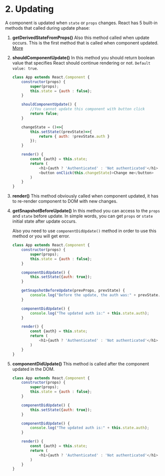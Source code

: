 # 2. Updating

A component is updated when `state` or `props` changes. React has 5 built-in methods that called during update phase:

1. **getDerivedStateFromProps()**
   Also this method called when update occurs. This is the first method that is called when component updated. [More](6.1.%20Mounting.md)

1. **shouldComponentUpdate()**
   In this method you should return boolean value that specifies React should continue rendering or not. `Default value: true`.

    ```javascript
    class App extends React.Component {
        constructor(props) {
            super(props);
            this.state = {auth : false};
        }

        shouldComponentUpdate() {
            //You cannot update this component with button click
            return false;
        }

        changeState = ()=>{
            this.setState((prevState)=>{
                return { auth: !prevState.auth }
            });
        }

        render() {
            const {auth} = this.state;
            return (
                <h1>{auth ? 'Authenticated' : 'Not authenticated'</h1>
                <button onClick(this.changeState)>Change me</button>
            )
        }
    }
    ```

1. **render()**
   This method obviously called when component updated, it has to re-render component to DOM with new changes.

1. **getSnapshotBeforeUpdate()**
   In this method you can access to the `props` and `state` before update. In simple words, you can get `props` or `state` initial state after update occurs.

    Also you need to use `componentDidUpdate()` method in order to use this method or you will get error.

    ```javascript
    class App extends React.Component {
        constructor(props) {
            super(props);
            this.state = {auth : false};
        }

        componentDidUpdate() {
            this.setState({auth: true});
        }

        getSnapshotBeforeUpdate(prevProps, prevState) {
            console.log("Before the update, the auth was:" + prevState.auth);
        }

        componentDidUpdate() {
            console.log("The updated auth is:" + this.state.auth);
        }

        render() {
            const {auth} = this.state;
            return (
                <h1>{auth ? 'Authenticated' : 'Not authenticated'</h1>
            )
        }
    }
    ```

1. **componentDidUpdate()**
   This method is called after the component updated in the DOM.

    ```javascript
    class App extends React.Component {
        constructor(props) {
            super(props);
            this.state = {auth : false};
        }

        componentDidUpdate() {
            this.setState({auth: true});
        }

        componentDidUpdate() {
            console.log("The updated auth is:" + this.state.auth);
        }

        render() {
            const {auth} = this.state;
            return (
                <h1>{auth ? 'Authenticated' : 'Not authenticated'</h1>
            )
        }
    }
    ```
